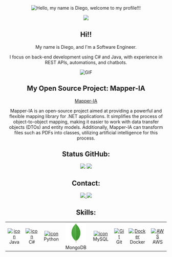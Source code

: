 <p align="center">
  <img src="https://readme-typing-svg.demolab.com?font=Operator+Mono&size=37&duration=2800&pause=2000&color=FAFAFA&center=true&vCenter=true&width=940&height=50&lines=Welcome+to+my+Profile!" alt="Hello, my name is Diego, welcome to my profile!!!">
</p>

<p align="center">
  <img src="assests/borderseperator.gif">
</p>

<h2 align="center">Hi!!</h2>

<p align="center">My name is Diego, and I'm a Software Engineer.</p>
<p align="center">I focus on back-end development using C# and Java, with experience in REST APIs, automations, and chatbots.</p>

<p align="center">
  <img src="https://media1.giphy.com/media/VF0WIRjfwvFERopBFY/giphy.gif?cid=ecf05e47qrjrv4u5b266sakhlw9j11v9mdtoqb54mf29xyzu&ep=v1_gifs_related&rid=giphy.gif&ct=g" alt="GIF" width="400" height="300">
</p>

<h2 align="center">My Open Source Project: Mapper-IA</h2>
<p align="center">
  <a href="https://github.com/01Dri/Mapper-IA">Mapper-IA</a>
</p>
<p align="center">
  Mapper-IA is an open-source project aimed at providing a powerful and flexible mapping library for .NET applications. It simplifies the process of object-to-object mapping, making it easier to work with data transfer objects (DTOs) and entity models. Additionally, Mapper-IA can transform files such as PDFs into classes, utilizing artificial intelligence for this process.
</p>


<h2 align="center">Status GitHub:</h2>
<p align="center">
  <img src="http://github-profile-summary-cards.vercel.app/api/cards/repos-per-language?username=01Dri&theme=monokai">
  <img src="http://github-profile-summary-cards.vercel.app/api/cards/most-commit-language?username=01Dri&theme=monokai">
</p>

<h2 align="center">Contact:</h2>

<p align="center">
  <a id="twitter" href="https://twitter.com/dri_dev">
    <img src="https://img.shields.io/badge/Twitter-1DA1F2?style=for-the-badge&logo=twitter&logoColor=white"/>
  </a>
  <a id="linkedin" href="https://www.linkedin.com/in/diego-henrique-a38760274/">
    <img src="https://img.shields.io/badge/LinkedIn-0077B5?style=for-the-badge&logo=linkedin&logoColor=white"/>
  </a>
</p>

<h2 align="center">Skills:</h2>

<p align="center">
  <table align="center">
    <tr>
      <td align="center" width="100">
        <a href="#macropower-tech">
          <img src="https://techstack-generator.vercel.app/java-icon.svg" alt="icon" width="65" height="65" />
        </a>
        <br>Java
      </td>
      <td align="center" width="100">
        <a href="#macropower-tech">
          <img src="https://techstack-generator.vercel.app/csharp-icon.svg" alt="icon" width="65" height="65" />
        </a>
        <br>C#
      </td>
      <td align="center" width="100">
        <a href="#macropower-tech">
          <img src="https://techstack-generator.vercel.app/python-icon.svg" alt="icon" width="65" height="65" />
        </a>
        <br>Python
      </td>
      <td align="center" width="100">
        <a href="#mongodb">
          <img src="https://raw.githubusercontent.com/devicons/devicon/master/icons/mongodb/mongodb-original.svg" alt="icon" width="65" height="65" />
        </a>
        <br>MongoDB
      </td>
      <td align="center" width="100">
        <a href="#mysql">
          <img src="https://techstack-generator.vercel.app/mysql-icon.svg" alt="icon" width="65" height="65" />
        </a>
        <br>MySQL
      </td>
      <td align="center" width="100">
        <a href="#git">
          <img src="https://techstack-generator.vercel.app/github-icon.svg" width="48" height="48" alt="Git" />
        </a>
        <br>Git
      </td>
      <td align="center" width="100">
        <a href="#docker">
          <img src="https://techstack-generator.vercel.app/docker-icon.svg" width="48" height="48" alt="Docker" />
        </a>
        <br>Docker
      </td>
      <td align="center" width="100">
        <a href="#aws">
          <img src="https://techstack-generator.vercel.app/aws-icon.svg" width="48" height="48" alt="AWS" />
        </a>
        <br>AWS
      </td>
    </tr>
  </table>
</p>
